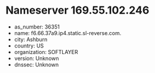 # Nameserver 169.55.102.246

* as_number: 36351
* name: f6.66.37a9.ip4.static.sl-reverse.com.
* city: Ashburn
* country: US
* organization: SOFTLAYER
* version: Unknown
* dnssec: Unknown
